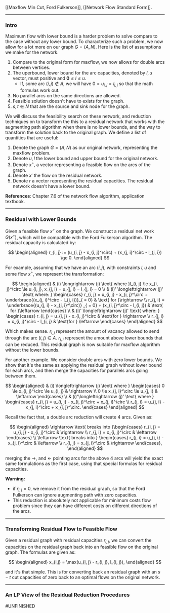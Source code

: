 [[Maxflow Min Cut, Ford Fulkerson]], 
[[Network Flow Standard Form]]. 

---
### **Intro**

Maximum flow with lower bound is a harder problem to solve compare to the case without any lower bound. To characterize such a problem, we now allow for a lot more on our graph $G = (A, N)$. Here is the list of assumptions we make for the network. 
1. Compare to the original form for maxflow, we now allows for double arcs between vertices. 
2. The uperbound, lower bound for the arc capacities, denoted by $l, u$ vector, must positive and $\mathbf 0 \le l\le u$. 
   - If, some arc $(i, j)\not\in A$, we will have $0 = u_{i, j} = l_{i, j}$ so that the math formulas work out. 
3. No parallel arcs on the same directions are allowed. 
4. Feasible solution doesn't have to exists for the graph. 
5. $s, t\in N$ that are the source and sink node for the graph. 


We will discuss the feasibility search on these network, and reduction techniques on to transform the this to a residual network that works with the augmenting path algorithm when there is no lower bounds, and the way to transform the solution back to the original graph. We define a list of quantities that are useful: 

1. Denote the graph $G=  (A, N)$ as our original network, representing the maxflow problem. 
2. Denote $u, l$  the lower bound and upper bound for the original network. 
3. Denote $x^\circ$, a vector representing a feasible flow on the arcs of the graph. 
4. Denote $x'$ the flow on the residual network. 
5. Denote $r$ a vector representing the residual capacities. The residual network doesn't have a lower bound. 


**References**: 
Chapter 7.6 of the network flow algorithm, application textbook. 

---
### **Residual with Lower Bounds**

Given a feasible flow $x^\circ$ on the graph. We construct a residual net work $G(x^\circ)$, which will be compatible with the Ford Fulkerson algorithm. The residual capacity is calculated by: 

$$
\begin{aligned}
    r_{i, j} := (u_{i, j} - x_{i, j}^\circ) + (x_{j, i}^\circ - l_{j, i}) \ge 0. 
\end{aligned}
$$

For example, assuming that we have an arc $(i, j)$, with constraints $l, u$ and some flow $x^\circ$, we represent the transformation: 

$$
\begin{aligned}
    & (i) \longrightarrow  (j) \text{ where }l_{i, j} \le x_{i, j}^\circ  \le u_{i, j}, x_{j, i} = u_{j, i} = l_{j, i} = 0
    \\
    & (i)' \longleftrightarrow (j)' 
    \text{ where: }
    \begin{cases}
        r_{i, j} = u_{i, j} - x_{i, j}^\circ + 
        \underbrace{(x_{j, i}^\circ - l_{j, i})}_{ = 0}
        & \text{ for }\rightarrow 
        \\
        r_{j, i} = \underbrace{(u_{j, i} - x_{j, i}^\circ)}
        _{ = 0}
        + (x_{i, j}^\circ - l_{i, j})
        & 
        \text{ for }\leftarrow 
    \end{cases}
    \\
    & 
    (i)' 
    \longleftrightarrow
    (j)'
    \text{ where: }
    \begin{cases}
        r_{i, j} = u_{i, j} - x_{i, j}^\circ & \text{for } \rightarrow 
        \\
        r_{j, i} = x_{i, j}^\circ - l_{i, j} & \text{for } \leftarrow 
    \end{cases}
\end{aligned}
$$

Which makes sense. $r_{i, j}$ represent the amount of vacancy allowed to send through the arc $(i, j)\in A$. $r_{j, i}$ represent the amount above lower bounds that can be reduced. This residual graph is now suitable for maxflow algorithm without the lower bounds. 

For another example. We consider double arcs with zero lower bounds. We show that it's the same as applying the residual graph without lower bound for each arcs, and then merge the capacities for parallels arcs going between them. 

$$
\begin{aligned}
    & (i) \longleftrightarrow (j) \text{ where }
    \begin{cases}
        0 \le x_{i, j}^\circ \le u_{i, j} & \rightarrow 
        \\
        0 \le x_{j, i}^\circ \le u_{j, i} & \leftarrow 
    \end{cases}
    \\
    & (i)'\longleftrightarrow (j)' 
    \text{ where }
    \begin{cases}
        r_{i, j} = u_{i, j} - x_{i, j}^\circ + x_{j, i}^\circ
        \\
        r_{j, i} = u_{j, i} - x_{j, i}^\circ + x_{i, j}^\circ. 
    \end{cases}
\end{aligned}
$$

Recall the fact that, a double arc reduction will create 4 arcs. Given as: 

$$
\begin{aligned}
    \rightarrow \text{ breaks into }\begin{cases}
        r_{i, j} = u_{i, j} - x_{i, j}^\circ & \rightarrow 
        \\
        r_{j, i} = x_{i, j}^\circ & \leftarrow 
    \end{cases}
    \\
    \leftarrow \text{ breaks into }
    \begin{cases}
        r_{j, i}  = u_{j, i} - x_{j, i}^\circ  & \leftarrow 
        \\
        r_{i, j} = x_{j, i}^\circ  & \rightarrow 
    \end{cases}, 
\end{aligned}
$$

merging the $\rightarrow$, and $\leftarrow$ pointing arcs for the above 4 arcs will yield the exact same formulations as the first case, using that special formulas for residual capacities. 

**Warning:** 

* if $r_{i, j}=0$, we remove it from the residual graph, so that the Ford Fulkerson can ignore augmenting path with zero capacities. 
* This reduction is absolutely not applicable for minimum costs flow problem since they can have different costs on different directions of the arcs. 

---
### **Transforming Residual Flow to Feasible Flow**

Given a residual graph with residual capacities $r_{i, j}$, we can convert the capacities on the residual graph back into an feasible flow on the original graph. The formulas are given as: 

$$
\begin{aligned}
    x_{i,j} = \max(u_{i, j} - r_{i, j}, l_{i, j}), 
\end{aligned}
$$

and it's that simple. This is for converting back an residual graph with an $s-t$ cut capacities of zero back to an optimal flows on the original network. 

---
### **An LP View of the Residual Reduction Procedures**



#UNFINISHED
